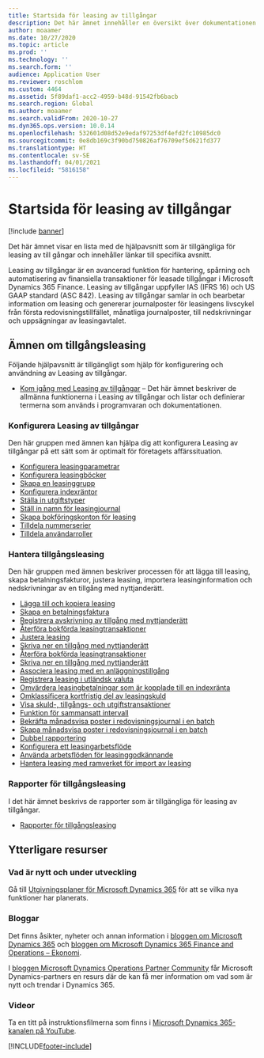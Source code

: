 ```yaml
---
title: Startsida för leasing av tillgångar
description: Det här ämnet innehåller en översikt över dokumentationen om leasing av tillgångar samt länkar till specifika ämnen.
author: moaamer
ms.date: 10/27/2020
ms.topic: article
ms.prod: ''
ms.technology: ''
ms.search.form: ''
audience: Application User
ms.reviewer: roschlom
ms.custom: 4464
ms.assetid: 5f89daf1-acc2-4959-b48d-91542fb6bacb
ms.search.region: Global
ms.author: moaamer
ms.search.validFrom: 2020-10-27
ms.dyn365.ops.version: 10.0.14
ms.openlocfilehash: 532601d08d52e9edaf97253df4efd2fc10985dc0
ms.sourcegitcommit: 0e8db169c3f90bd750826af76709ef5d621fd377
ms.translationtype: HT
ms.contentlocale: sv-SE
ms.lasthandoff: 04/01/2021
ms.locfileid: "5816158"
---
```

# <a name="asset-leasing-home-page"></a>Startsida för leasing av tillgångar

[!include [banner](../includes/banner.md)]

Det här ämnet visar en lista med de hjälpavsnitt som är tillgängliga för leasing av till gångar och innehåller länkar till specifika avsnitt. 

Leasing av tillgångar är en avancerad funktion för hantering, spårning och automatisering av finansiella transaktioner för leasade tillgångar i Microsoft Dynamics 365 Finance. Leasing av tillgångar uppfyller IAS (IFRS 16) och US GAAP standard (ASC 842). Leasing av tillgångar samlar in och bearbetar information om leasing och genererar journalposter för leasingens livscykel från första redovisningstillfället, månatliga journalposter, till nedskrivningar och uppsägningar av leasingavtalet.  

## <a name="asset-leasing-topics"></a>Ämnen om tillgångsleasing
Följande hjälpavsnitt är tillgängligt som hjälp för konfigurering och användning av Leasing av tillgångar. 

 - [Kom igång med Leasing av tillgångar](asset-leasing-quick-start.md) – Det här ämnet beskriver de allmänna funktionerna i Leasing av tillgångar och listar och definierar termerna som används i programvaran och dokumentationen.
 
 ### <a name="set-up-asset-leasing"></a>Konfigurera Leasing av tillgångar
 Den här gruppen med ämnen kan hjälpa dig att konfigurera Leasing av tillgångar på ett sätt som är optimalt för företagets affärssituation.  
  
  - [Konfigurera leasingparametrar](config-lease-parameters.md) 
  - [Konfigurera leasingböcker](set-up-lease-books.md)
  - [Skapa en leasinggrupp](create-lease-group.md)
  - [Konfigurera indexräntor](set-up-index-rate-types.md)
  - [Ställa in utgiftstyper](set-up-expense-types.md)
  - [Ställ in namn för leasingjournal](set-up-lease-journal-names.md)
  - [Skapa bokföringskonton för leasing](set-up-lease-posting-accts.md)
  - [Tilldela nummerserier](leasing-number-sequences.md)
  - [Tilldela användarroller](lease-user-roles.md)

### <a name="manage-asset-leases"></a>Hantera tillgångsleasing
Den här gruppen med ämnen beskriver processen för att lägga till leasing, skapa betalningsfakturor, justera leasing, importera leasinginformation och nedskrivningar av en tillgång med nyttjanderätt. 

 - [Lägga till och kopiera leasing](add-lease.md)
 - [Skapa en betalningsfaktura](create-payment-invoice.md)
 - [Registrera avskrivning av tillgång med nyttjanderätt](record-rou-asset-depreciation.md)
 - [Återföra bokförda leasingtransaktioner](reverse-posted-lease-trans.md)
 - [Justera leasing](adjust-lease.md)
 - [Skriva ner en tillgång med nyttjanderätt](impair-rou-asset.md)
 - [Återföra bokförda leasingtransaktioner](reverse-posted-lease-trans.md)
 - [Skriva ner en tillgång med nyttjanderätt](impair-rou-asset.md)
 - [Associera leasing med en anläggningstillgång](associate-lease-with-fixed-asset.md)
 - [Registrera leasing i utländsk valuta](record-leases-foreign-currency.md)
 - [Omvärdera leasingbetalningar som är kopplade till en indexränta](revalue-payments-tied-2-index-rate.md)
 - [Omklassificera kortfristig del av leasingskuld](reclassify-st-lease-liability.md)
 - [Visa skuld-, tillgångs- och utgiftstransaktioner](view-asset-transactions.md)
 - [Funktion för sammansatt intervall](compound-interval-functionality.md)
 - [Bekräfta månadsvisa poster i redovisningsjournal i en batch](confirm-payment-schedules-in-batch.md)
 - [Skapa månadsvisa poster i redovisningsjournal i en batch](create-monthly-journals-batch.md)
 - [Dubbel rapportering](dual-reporting.md)
 - [Konfigurera ett leasingarbetsflöde](set-up-lease-wrkflw.md)
 - [Använda arbetsflöden för leasinggodkännande](use-create-lease-wrkflw.md)
 - [Hantera leasing med ramverket för import av leasing](manage-leases-thru-imprt-framewrk.md)
 
### <a name="asset-leasing-reporting"></a>Rapporter för tillgångsleasing
I det här ämnet beskrivs de rapporter som är tillgängliga för leasing av tillgångar. 

 - [Rapporter för tillgångsleasing](asset-leasing-rprts.md)
 

## <a name="additional-resources"></a>Ytterligare resurser

### <a name="whats-new-and-in-development"></a>Vad är nytt och under utveckling

Gå till [Utgivningsplaner för Microsoft Dynamics 365](https://go.microsoft.com/fwlink/?linkid=2010158) för att se vilka nya funktioner har planerats. 

### <a name="blogs"></a>Bloggar

Det finns åsikter, nyheter och annan information i [bloggen om Microsoft Dynamics 365](https://community.dynamics.com/b/msftdynamicsblog?c=Enterprise) och [bloggen om Microsoft Dynamics 365 Finance and Operations – Ekonomi](https://community.dynamics.com/365/financeandoperations/b/financials).

I [bloggen Microsoft Dynamics Operations Partner Community](https://community.dynamics.com/partner/b/operationspartnercommunityblog) får Microsoft Dynamics-partners en resurs där de kan få mer information om vad som är nytt och trendar i Dynamics 365.

### <a name="videos"></a>Videor

Ta en titt på instruktionsfilmerna som finns i [Microsoft Dynamics 365-kanalen på YouTube](https://www.youtube.com/channel/UCJGCg4rB3QSs8y_1FquelBQ). 


[!INCLUDE[footer-include](../../includes/footer-banner.md)]